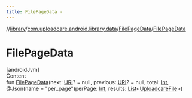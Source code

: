 ```yaml
---
title: FilePageData -
---
```

//[library](../../index.md)/[com.uploadcare.android.library.data](../index.md)/[FilePageData](index.md)/[FilePageData](-file-page-data.md)



# FilePageData  
[androidJvm]  
Content  
fun [FilePageData](-file-page-data.md)(next: [URI](https://developer.android.com/reference/kotlin/java/net/URI.html)? = null, previous: [URI](https://developer.android.com/reference/kotlin/java/net/URI.html)? = null, total: [Int](https://kotlinlang.org/api/latest/jvm/stdlib/kotlin/-int/index.html), @Json(name = "per_page")perPage: [Int](https://kotlinlang.org/api/latest/jvm/stdlib/kotlin/-int/index.html), results: [List](https://kotlinlang.org/api/latest/jvm/stdlib/kotlin.collections/-list/index.html)<[UploadcareFile](../../com.uploadcare.android.library.api/-uploadcare-file/index.md)>)  



